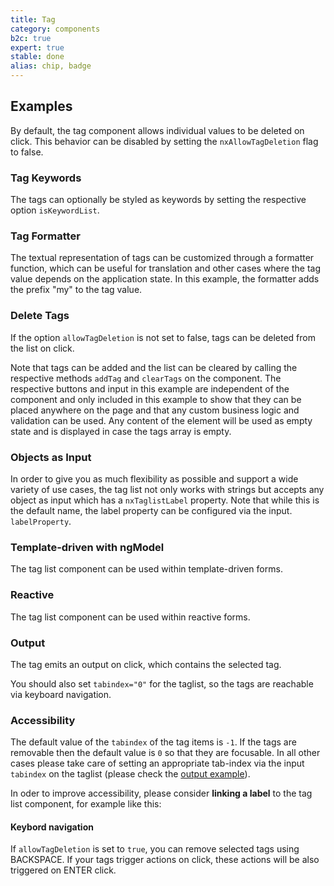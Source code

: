 ```yaml
---
title: Tag
category: components
b2c: true
expert: true
stable: done
alias: chip, badge
---
```


## Examples

By default, the tag component allows individual values to be deleted on click. This behavior can be disabled by setting the `nxAllowTagDeletion` flag to false.

<!-- example(taglist) -->

### Tag Keywords

The tags can optionally be styled as keywords by setting the respective option `isKeywordList`.

<!-- example(taglist-keyword) -->

### Tag Formatter

The textual representation of tags can be customized through a formatter function, which can be useful for translation and other cases where the tag value depends on the application state. In this example, the formatter adds the prefix "my" to the tag value.

<!-- example(taglist-formatter) -->

### Delete Tags

If the option `allowTagDeletion` is not set to false, tags can be deleted from the list on click.

Note that tags can be added and the list can be cleared by calling the respective methods `addTag` and `clearTags` on the component. The respective buttons and input in this example are independent of the component and only included in this example to show that they can be placed anywhere on the page and that any custom business logic and validation can be used. Any content of the element will be used as empty state and is displayed in case the tags array is empty.

<!-- example(taglist-delete) -->

<!-- example(taglist-basic) -->

### Objects as Input

In order to give you as much flexibility as possible and support a wide variety of use cases, the tag list not only works with strings but accepts any object as input which has a `nxTaglistLabel` property. Note that while this is the default name, the label property can be configured via the input. `labelProperty`.

<!-- example(taglist-objects) -->

### Template-driven with ngModel

The tag list component can be used within template-driven forms.

<!-- example(taglist-templatedriven) -->

### Reactive

The tag list component can be used within reactive forms.

<!-- example(taglist-reactive) -->

### Output

The tag emits an output on click, which contains the selected tag.

You should also set `tabindex="0"` for the taglist, so the tags are reachable via keyboard navigation.

<!-- example(taglist-output) -->

### Accessibility

The default value of the `tabindex` of the tag items is `-1`. If the tags are removable then the default value is `0` so that they are focusable. In all other cases please take care of setting an appropriate tab-index via the input `tabindex` on the taglist (please check the [output example](./documentation/taglist/overview#output)).

In oder to improve accessibility, please consider **linking a label** to the tag list component, for example like this:

<!-- example(taglist-a11y) -->

#### Keybord navigation

If `allowTagDeletion` is set to `true`, you can remove selected tags using BACKSPACE. If your tags trigger actions on click, these actions will be also triggered on ENTER click.
